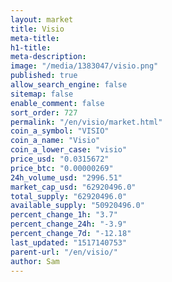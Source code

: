```yaml
---
layout: market
title: Visio
meta-title: 
h1-title: 
meta-description: 
image: "/media/1383047/visio.png"
published: true
allow_search_engine: false
sitemap: false
enable_comment: false
sort_order: 727
permalink: "/en/visio/market.html"
coin_a_symbol: "VISIO"
coin_a_name: "Visio"
coin_a_lower_case: "visio"
price_usd: "0.0315672"
price_btc: "0.00000269"
24h_volume_usd: "2996.51"
market_cap_usd: "62920496.0"
total_supply: "62920496.0"
available_supply: "50920496.0"
percent_change_1h: "3.7"
percent_change_24h: "-3.9"
percent_change_7d: "-12.18"
last_updated: "1517140753"
parent-url: "/en/visio/"
author: Sam
---
```


